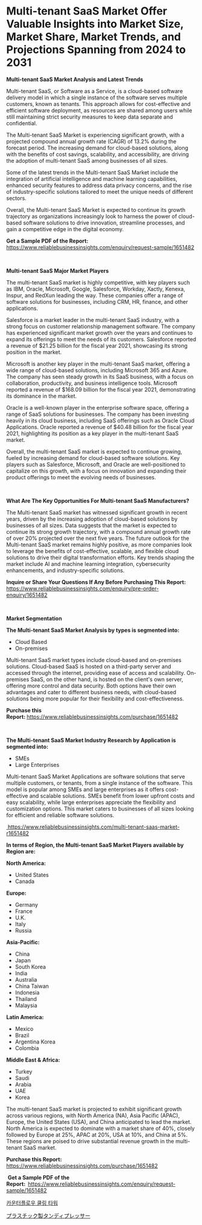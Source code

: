 <p><h1>Multi-tenant SaaS Market Offer Valuable Insights into Market Size, Market Share, Market Trends, and Projections Spanning from 2024 to 2031</h1></p><p><strong>Multi-tenant SaaS Market Analysis and Latest Trends</strong></p>
<p><p>Multi-tenant SaaS, or Software as a Service, is a cloud-based software delivery model in which a single instance of the software serves multiple customers, known as tenants. This approach allows for cost-effective and efficient software deployment, as resources are shared among users while still maintaining strict security measures to keep data separate and confidential.</p><p>The Multi-tenant SaaS Market is experiencing significant growth, with a projected compound annual growth rate (CAGR) of 13.2% during the forecast period. The increasing demand for cloud-based solutions, along with the benefits of cost savings, scalability, and accessibility, are driving the adoption of multi-tenant SaaS among businesses of all sizes.</p><p>Some of the latest trends in the Multi-tenant SaaS Market include the integration of artificial intelligence and machine learning capabilities, enhanced security features to address data privacy concerns, and the rise of industry-specific solutions tailored to meet the unique needs of different sectors.</p><p>Overall, the Multi-tenant SaaS Market is expected to continue its growth trajectory as organizations increasingly look to harness the power of cloud-based software solutions to drive innovation, streamline processes, and gain a competitive edge in the digital economy.</p></p>
<p><strong>Get a Sample PDF of the Report:&nbsp;</strong> <a href="https://www.reliablebusinessinsights.com/enquiry/request-sample/1651482">https://www.reliablebusinessinsights.com/enquiry/request-sample/1651482</a></p>
<p>&nbsp;</p>
<p><strong>Multi-tenant SaaS Major Market Players</strong></p>
<p><p>The multi-tenant SaaS market is highly competitive, with key players such as IBM, Oracle, Microsoft, Google, Salesforce, Workday, Xactly, Kenexa, Inspur, and RedXun leading the way. These companies offer a range of software solutions for businesses, including CRM, HR, finance, and other applications.</p><p>Salesforce is a market leader in the multi-tenant SaaS industry, with a strong focus on customer relationship management software. The company has experienced significant market growth over the years and continues to expand its offerings to meet the needs of its customers. Salesforce reported a revenue of $21.25 billion for the fiscal year 2021, showcasing its strong position in the market.</p><p>Microsoft is another key player in the multi-tenant SaaS market, offering a wide range of cloud-based solutions, including Microsoft 365 and Azure. The company has seen steady growth in its SaaS business, with a focus on collaboration, productivity, and business intelligence tools. Microsoft reported a revenue of $168.09 billion for the fiscal year 2021, demonstrating its dominance in the market.</p><p>Oracle is a well-known player in the enterprise software space, offering a range of SaaS solutions for businesses. The company has been investing heavily in its cloud business, including SaaS offerings such as Oracle Cloud Applications. Oracle reported a revenue of $40.48 billion for the fiscal year 2021, highlighting its position as a key player in the multi-tenant SaaS market.</p><p>Overall, the multi-tenant SaaS market is expected to continue growing, fueled by increasing demand for cloud-based software solutions. Key players such as Salesforce, Microsoft, and Oracle are well-positioned to capitalize on this growth, with a focus on innovation and expanding their product offerings to meet the evolving needs of businesses.</p></p>
<p>&nbsp;</p>
<p><strong>What Are The Key Opportunities For Multi-tenant SaaS Manufacturers?</strong></p>
<p><p>The Multi-tenant SaaS market has witnessed significant growth in recent years, driven by the increasing adoption of cloud-based solutions by businesses of all sizes. Data suggests that the market is expected to continue its strong growth trajectory, with a compound annual growth rate of over 20% projected over the next five years. The future outlook for the Multi-tenant SaaS market remains highly positive, as more companies look to leverage the benefits of cost-effective, scalable, and flexible cloud solutions to drive their digital transformation efforts. Key trends shaping the market include AI and machine learning integration, cybersecurity enhancements, and industry-specific solutions.</p></p>
<p><strong>Inquire or Share Your Questions If Any Before Purchasing This Report:</strong> <a href="https://www.reliablebusinessinsights.com/enquiry/pre-order-enquiry/1651482">https://www.reliablebusinessinsights.com/enquiry/pre-order-enquiry/1651482</a></p>
<p>&nbsp;</p>
<p><strong>Market Segmentation</strong></p>
<p><strong>The Multi-tenant SaaS Market Analysis by types is segmented into:</strong></p>
<p><ul><li>Cloud Based</li><li>On-premises</li></ul></p>
<p><p>Multi-tenant SaaS market types include cloud-based and on-premises solutions. Cloud-based SaaS is hosted on a third-party server and accessed through the internet, providing ease of access and scalability. On-premises SaaS, on the other hand, is hosted on the client's own server, offering more control and data security. Both options have their own advantages and cater to different business needs, with cloud-based solutions being more popular for their flexibility and cost-effectiveness.</p></p>
<p><strong>Purchase this Report:&nbsp;</strong><a href="https://www.reliablebusinessinsights.com/purchase/1651482">https://www.reliablebusinessinsights.com/purchase/1651482</a></p>
<p>&nbsp;</p>
<p><strong>The Multi-tenant SaaS Market Industry Research by Application is segmented into:</strong></p>
<p><ul><li>SMEs</li><li>Large Enterprises</li></ul></p>
<p><p>Multi-tenant SaaS Market Applications are software solutions that serve multiple customers, or tenants, from a single instance of the software. This model is popular among SMEs and large enterprises as it offers cost-effective and scalable solutions. SMEs benefit from lower upfront costs and easy scalability, while large enterprises appreciate the flexibility and customization options. This market caters to businesses of all sizes looking for efficient and reliable software solutions.</p></p>
<p><a href="https://www.reliablebusinessinsights.com/multi-tenant-saas-market-r1651482">&nbsp;https://www.reliablebusinessinsights.com/multi-tenant-saas-market-r1651482</a></p>
<p><strong>In terms of Region, the Multi-tenant SaaS Market Players available by Region are:</strong></p>
<p>
    <p> <strong> North America: </strong>
        <ul>
            <li>United States</li>
            <li>Canada</li>
        </ul>
        </p> 
    <p> <strong> Europe: </strong>
        <ul>
            <li>Germany</li>
            <li>France</li>
            <li>U.K.</li>
            <li>Italy</li>
            <li>Russia</li>
        </ul>
        </p> 
    <p> <strong> Asia-Pacific: </strong>
        <ul>
            <li>China</li>
            <li>Japan</li>
            <li>South Korea</li>
            <li>India</li>
            <li>Australia</li>
            <li>China Taiwan</li>
            <li>Indonesia</li>
            <li>Thailand</li>
            <li>Malaysia</li>
        </ul>
        </p> 
    <p> <strong> Latin America: </strong>
        <ul>
            <li>Mexico</li>
            <li>Brazil</li>
            <li>Argentina Korea</li>
            <li>Colombia</li>
        </ul>
        </p> 
    <p> <strong> Middle East & Africa: </strong>
        <ul>
            <li>Turkey</li>
            <li>Saudi</li>
            <li>Arabia</li>
            <li>UAE</li>
            <li>Korea</li>
        </ul>
    </p>
    </p>
<p><p>The multi-tenant SaaS market is projected to exhibit significant growth across various regions, with North America (NA), Asia Pacific (APAC), Europe, the United States (USA), and China anticipated to lead the market. North America is expected to dominate with a market share of 40%, closely followed by Europe at 25%, APAC at 20%, USA at 10%, and China at 5%. These regions are poised to drive substantial revenue growth in the multi-tenant SaaS market.</p></p>
<p><strong>Purchase this Report: </strong><a href="https://www.reliablebusinessinsights.com/purchase/1651482">https://www.reliablebusinessinsights.com/purchase/1651482</a></p>
<p>&nbsp;<strong>Get a Sample PDF of the Report:&nbsp;&nbsp;</strong><a href="https://www.reliablebusinessinsights.com/enquiry/request-sample/1651482">https://www.reliablebusinessinsights.com/enquiry/request-sample/1651482</a></p>
<p><strong></strong></p>
<p><p><a href="https://github.com/laholand/Market-Research-Report-List-4/blob/main/7522503181962.md">카운터플로우 쿨링 타워</a></p><p><a href="https://github.com/zjkmgcs938405/Market-Research-Report-List-3/blob/main/2390537125434.md">プラスチック製タンディプレッサー</a></p></p>